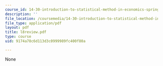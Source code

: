 ```yaml
---
course_id: 14-30-introduction-to-statistical-method-in-economics-spring-2006
description: ''
file_location: /coursemedia/14-30-introduction-to-statistical-method-in-economics-spring-2006/9174a78c6d113d3c0999989fc400f80a_l8review.pdf
file_type: application/pdf
layout: pdf
title: l8review.pdf
type: course
uid: 9174a78c6d113d3c0999989fc400f80a

---
```

None